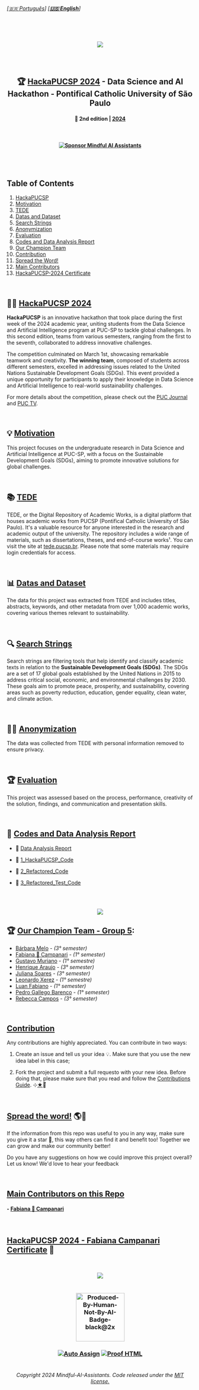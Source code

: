 
###### \[[🇧🇷 Português](README.pt_BR.md)\] \[**[🇺🇸 English](README.md)**\]   
 
 <!--  FINAL ARTS OPTIONS   -->


 <!--  * 1. CDIA & Mascote Options *  -->

<!-- ![Icon_mascote_YELLOW](https://github.com/MindfulAI-Copilots-Bots/HackaPUCSP/assets/113218619/6ce1bcd2-b748-421a-b638-8ea773944540)  -->

<!-- ![Icon_mascote_BLACK](https://github.com/MindfulAI-Copilots-Bots/HackaPUCSP/assets/113218619/2ad10613-8e14-4932-8ffb-0291a0409f6a)  -->

<!-- ![icon_CDIA_white](https://github.com/MindfulAI-Copilots-Bots/HackaPUCSP/assets/113218619/1464a55d-83bc-4c18-89b0-6b59bfda64d3)  -->

<!-- ![icon_CDIA_white](https://github.com/MindfulAI-Copilots-Bots/HackaPUCSP/assets/113218619/1464a55d-83bc-4c18-89b0-6b59bfda64d3)  -->


 <!--  * 2. Logo Options *  -->

<!-- ![logo_CDIA_round_BLACK](https://github.com/MindfulAI-Copilots-Bots/HackaPUCSP/assets/113218619/7ecb26be-cbd6-4db5-96fd-ebfb959e64e6)  --> 

<!-- ![logo_CDIA_white](https://github.com/MindfulAI-Copilots-Bots/HackaPUCSP/assets/113218619/b1734d61-4dc6-408b-a3e9-d679d538b32b)  -->

<!-- ![logo_PUC_BLACK](https://github.com/MindfulAI-Copilots-Bots/HackaPUCSP/assets/113218619/7c5d3530-e41e-481f-b417-d66b1f2c1991)  -->


<!--  * 3. Headers Options *  --> 

<!-- ![brasao-PUCSP-assinatura-alternativa](https://github.com/MindfulAI-Copilots-Bots/HackaPUCSP/assets/113218619/5e2b963c-7c4b-49c9-a78d-9f5bda72befa)  --> 

<!--  ![header_Puc_WHITE](https://github.com/MindfulAI-Copilots-Bots/HackaPUCSP/assets/113218619/ae93b027-069c-43df-89f6-00650e3333aa)  --> 

<!--  ![header_Puc_CDIA_BLUE](https://github.com/MindfulAI-Copilots-Bots/HackaPUCSP/assets/113218619/5c31578a-c9c0-4479-b432-4f668aedb0b2)  -->

<!--  ![headerPuc_CDIA_Motion](https://github.com/MindfulAI-Copilots-Bots/HackaPUCSP/assets/113218619/601663d2-be2e-4e05-88ad-a60c79131071) -->

<br>


  <!--  START HEADER  
<p align="center">  
<img src="https://github.com/MindfulAI-Copilots-Bots/HackaPUCSP/assets/113218619/601663d2-be2e-4e05-88ad-a60c79131071" /> -->  

<br>

<p align="center">  
<img src="https://github.com/user-attachments/assets/b4fe9bb8-1235-46b0-9c6b-7f873251ce3e" />
  
 <!--  END HEADER  --> 
  
 <br><br>  
 
<!--  START MAIN  -->
 ##  <p align="center"> 🏆 [HackaPUCSP 2024]() - Data Science and AI Hackathon - Pontifical Catholic University of São Paulo
 #### <p align="center"> 📅 2nd edition | [2024]()
 
 <br>

#### <p align="center"> [![Sponsor Mindful AI Assistants](https://img.shields.io/badge/Sponsor-Mindful%20AI%20%20Assistants-brightgreen?logo=GitHub)](https://github.com/sponsors/Mindful-AI-Assistants)

 <br><br>  

## Table of Contents

1. [HackaPUCSP](#hackapucsp)
2. [Motivation](#motivation)
3. [TEDE](#tede)
4. [Datas and Dataset](#datas-and-dataset) 
5. [Search Strings](#search-strings)
6. [Anonymization](#anonymization)
7. [Evaluation](#evaluation)
8. [Codes and Data Analysis Report](#codes-and-data-analysis-report)
9. [Our Champion Team](#our-champion-team)
10. [Contribution](#-contribution)
11. [Spread the Word!](#spread-the-word)
12. [Main Contributors](#main-contributors)
13. [HackaPUCSP-2024 Certificate](#certificate)

<br>
 

## 👨‍💻 [HackaPUCSP 2024]()

**HackaPUCSP**  is an innovative hackathon that took place during the first week of the 2024 academic year, uniting students from the Data Science and Artificial Intelligence program at PUC-SP to tackle global challenges. In this second edition, teams from various semesters, ranging from the first to the seventh, collaborated to address innovative challenges.

The competition culminated on March 1st, showcasing remarkable teamwork and creativity. **The winning team**, composed of students across different semesters, excelled in addressing issues related to the United Nations Sustainable Development Goals (SDGs). This event provided a unique opportunity for participants to apply their knowledge in Data Science and Artificial Intelligence to real-world sustainability challenges.

For more details about the competition, please check out the [PUC Journal](https://j.pucsp.br/noticia/ciencia-de-dados-e-inteligencia-artificial-realiza-segunda-edicao-do-hackapucsp) and [PUC TV](https://youtu.be/g0D9a6Faa-s?si=Kdo1UE8UFSvLM8cX).

<br>


## 💡 [Motivation]()

This project focuses on the undergraduate research in Data Science and Artificial Intelligence at PUC-SP, with a focus on the Sustainable Development Goals (SDGs), aiming to promote innovative solutions for global challenges. 

<br>

## 📚 [TEDE]()

TEDE, or the Digital Repository of Academic Works, is a digital platform that houses academic works from PUCSP (Pontifical Catholic University of São Paulo). It's a valuable resource for anyone interested in the research and academic output of the university. The repository includes a wide range of materials, such as dissertations, theses, and end-of-course works¹. You can visit the site at [tede.pucsp.br](https://tede.pucsp.br/). Please note that some materials may require login credentials for access. 

<br>

## 📊 [Datas and Dataset]()

The data for this project was extracted from TEDE and includes titles, abstracts, keywords, and other metadata from over 1,000 academic works, covering various themes relevant to sustainability.

<br>

## 🔍 [Search Strings]()

Search strings are filtering tools that help identify and classify academic texts in relation to the **Sustainable Development Goals (SDGs)**. The SDGs are a set of 17 global goals established by the United Nations in 2015 to address critical social, economic, and environmental challenges by 2030. These goals aim to promote peace, prosperity, and sustainability, covering areas such as poverty reduction, education, gender equality, clean water, and climate action. 

<br>


## 🕵️‍♀️ [Anonymization]()

The data was collected from TEDE with personal information removed to ensure privacy.

<br>


## 🏆 [Evaluation]()

This project was assessed based on the process, performance, creativity of the solution, findings, and communication and presentation skills.

<br>


## 🔗 [Codes and Data Analysis Report]()


- 📌 [Data Analysis Report](https://github.com/MindfulAI-Copilots-Bots/HackaPUCSP/blob/820c159b2795d69a550a18d50aa9c35a611638dc/Codes%20and%20Data%20Analysis%20Report/Code/Data%20Analysis%20Report/Data%20Analysis%20Report%20.pdf) 

- 🐍 [1_HackaPUCSP_Code](https://github.com/MindfulAI-Copilots-Bots/HackaPUCSP/blob/a15a3a155fadc7b349818a818013a136b76828b1/Codes%20and%20Data%20Analysis%20Report/Code/Data%20Analysis%20Report/HackaPUCSP%20Codes/1_HackaPUCSP_Code.py)

- 🐍 [2_Refactored_Code](https://github.com/MindfulAI-Copilots-Bots/HackaPUCSP/blob/fa782f0d16b63e046a3f3999afa20f41e573512a/Codes%20and%20Data%20Analysis%20Report/Code/Data%20Analysis%20Report/HackaPUCSP%20Codes/2_Refactored_Code.py)

- 🐍 [3_Refactored_Test_Code](https://github.com/MindfulAI-Copilots-Bots/HackaPUCSP/blob/6ea6d6850059bb4a6cb3649dea6800ce13a76a55/Codes%20and%20Data%20Analysis%20Report/Code/Data%20Analysis%20Report/HackaPUCSP%20Codes/3_Refactored_Test_Code.py)

<br><br>

<p align="center">  
<img src="https://github.com/user-attachments/assets/881711bd-8f04-4384-bd3f-e5132ea06d21" />

<br>

## 🏆 [Our Champion Team - Group 5](): 

- [Bárbara Melo]( https://github.com/BarbaraMelo2928)  -  *(3° semester)* <br>
- [Fabiana 🚀 Campanari](https://github.com/FabianaCampanari) - *(1° semester)* <br>
- [Gustavo Muriano](https://github.com/Gustavo-Muriano) - *(1° semestre)* <br>
- [Henrique Araujo](https://github.com/skRichsk) -  *(3° semester)* <br>
- [Juliana Soares](https://github.com/julianamiranda1) -  *(3° semester)* <br>
- [Leonardo Xerez]() -  *(1° semestre)* <br>
- [Luan Fabiano](https://github.com/LuanFabiano28) -  *(1° semester)* <br>
- [Pedro Gallego Barenco](https://github.com/Pgbarenco) - *(1° semester)* <br>
- [Rebecca Campos](https://github.com/becamparezzo) -  *(3° semester)* <br>

<br>


## [Contribution]()

Any contributions are highly appreciated.  You can contribute in two ways:

   1. Create an issue and tell us your idea 💡. Make sure that you use the new idea label in this case;

   2. Fork the project and submit a full requesto with your new idea. Before doing that, please make sure that you read and follow the [Contributions Guide](https://github.com/Mindful-AI-Assistants/.github/blob/9e7e98f98af07a1d6c4bdeb349e1a9db04f8ed0e/CONTRIBUTIBNG.md). ⊹[★]()🔭๋


<br>

## [Spread the word!]() 🌎🤍

If the information from this repo was useful to you in any way, make sure you give it a star 🌟, this way others can find it and benefit too! Together we can grow and make our community better! 

Do you have any suggestions on how we could improve this project overall? Let us know! We'd love to hear your feedback

<br>

## [Main Contributors on this Repo]()

#### - [Fabiana 🚀 Campanari](https://github.com/FabianaCampanari)

<br>


## [HackaPUCSP 2024 - Fabiana Campanari Certificate]() 🚀

<br>

<p align="center">  
<img src="https://github.com/user-attachments/assets/79b6da7f-e37b-4db2-99e7-ffe6391f8bf2" />



 #

### <p align="center"> <img width="131" alt="Produced-By-Human-Not-By-AI-Badge-black@2x" src="https://github.com/MindfulAI-Copilots-Bots/.github/assets/113218619/3e3085a8-4e8f-49b5-b3f7-387e9649be17">

 ### <p align="center"> [![Auto Assign](https://github.com/AI-Powered-Bots/demo-repository/actions/workflows/auto-assign.yml/badge.svg)](https://github.com/AI-Powered-Bots/demo-repository/actions/workflows/auto-assign.yml)  [![Proof HTML](https://github.com/AI-Powered-Bots/demo-repository/actions/workflows/proof-html.yml/badge.svg)](https://github.com/AI-Powered-Bots/demo-repository/actions/workflows/proof-html.yml)   


#

 <!--  START FOOTER  -->

###### <p align="center"> Copyright 2024 Mindful-AI-Assistants. Code released under the [MIT license.](https://github.com/Mindful-AI-Assistants/HackaPUCSP/blob/e671d6bacd850dee6d781276c33ad154088d875d/LICENSE)

<!--  END FOOTER  --> 




